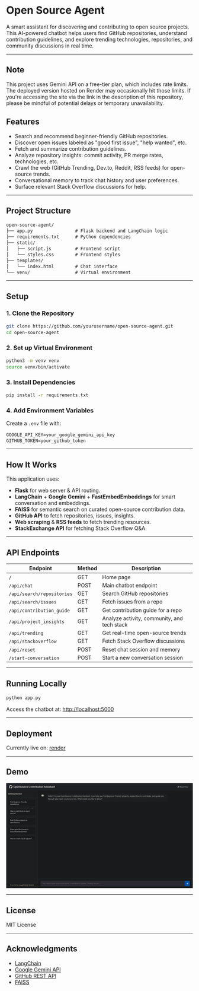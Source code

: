 # Open Source Agent

A smart assistant for discovering and contributing to open source projects. This AI-powered chatbot helps users find GitHub repositories, understand contribution guidelines, and explore trending technologies, repositories, and community discussions in real time.

---

## Note
This project uses Gemini API on a free-tier plan, which includes rate limits. The deployed version hosted on Render may occasionally hit those limits. If you're accessing the site via the link in the description of this repository, please be mindful of potential delays or temporary unavailability.


## Features

- Search and recommend beginner-friendly GitHub repositories.
- Discover open issues labeled as "good first issue", "help wanted", etc.
- Fetch and summarize contribution guidelines.
- Analyze repository insights: commit activity, PR merge rates, technologies, etc.
- Crawl the web (GitHub Trending, Dev.to, Reddit, RSS feeds) for open-source trends.
- Conversational memory to track chat history and user preferences.
- Surface relevant Stack Overflow discussions for help.

---

## Project Structure

```
open-source-agent/
├── app.py                # Flask backend and LangChain logic
├── requirements.txt      # Python dependencies
├── static/
│   ├── script.js         # Frontend script
│   └── styles.css        # Frontend styles
├── templates/
│   └── index.html        # Chat interface
└── venv/                 # Virtual environment
```

---

## Setup

### 1. Clone the Repository

```bash
git clone https://github.com/yourusername/open-source-agent.git
cd open-source-agent
```

### 2. Set up Virtual Environment

```bash
python3 -m venv venv
source venv/bin/activate
```

### 3. Install Dependencies

```bash
pip install -r requirements.txt
```

### 4. Add Environment Variables

Create a `.env` file with:

```env
GOOGLE_API_KEY=your_google_gemini_api_key
GITHUB_TOKEN=your_github_token
```

---

## How It Works

This application uses:

- **Flask** for web server & API routing.
- **LangChain** + **Google Gemini** + **FastEmbedEmbeddings** for smart conversation and embeddings.
- **FAISS** for semantic search on curated open-source contribution data.
- **GitHub API** to fetch repositories, issues, insights.
- **Web scraping** & **RSS feeds** to fetch trending resources.
- **StackExchange API** for fetching Stack Overflow Q&A.

---

## API Endpoints

| Endpoint                        | Method | Description                                |
|--------------------------------|--------|--------------------------------------------|
| `/`                            | GET    | Home page                                  |
| `/api/chat`                    | POST   | Main chatbot endpoint                      |
| `/api/search/repositories`     | GET    | Search GitHub repositories                 |
| `/api/search/issues`           | GET    | Fetch issues from a repo                   |
| `/api/contribution_guide`      | GET    | Get contribution guide for a repo          |
| `/api/project_insights`        | GET    | Analyze activity, community, and tech stack|
| `/api/trending`                | GET    | Get real-time open-source trends           |
| `/api/stackoverflow`           | GET    | Fetch Stack Overflow discussions           |
| `/api/reset`                   | POST   | Reset chat session and memory              |
| `/start-conversation`         | POST   | Start a new conversation session           |

---

## Running Locally

```bash
python app.py
```

Access the chatbot at: [http://localhost:5000](http://localhost:5000)



---

## Deployment

Currently live on: [render](https://open-source-agent-uvwi.onrender.com/)

---

## Demo
![index page](demo.png)

---


## License

MIT License

---

## Acknowledgments

- [LangChain](https://github.com/langchain-ai/langchain)
- [Google Gemini API](https://ai.google.dev/)
- [GitHub REST API](https://docs.github.com/en/rest)
- [FAISS](https://github.com/facebookresearch/faiss)
